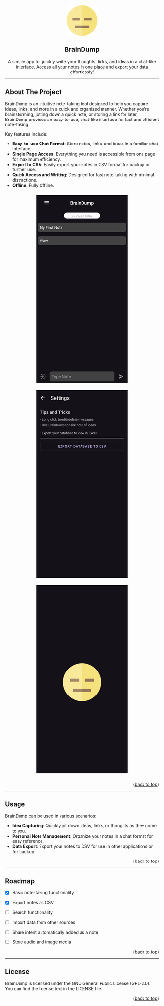 <!-- PROJECT LOGO -->
<br />
<div align="center">
  <a href="https://github.com/sample_user/braindump">
    <img src="assets/logo.png" alt="BrainDump Logo" width="100" height="100">
  </a>

<h2 align="center">BrainDump</h2>

  <p align="center">
    A simple app to quickly write your thoughts, links, and ideas in a chat-like interface. Access all your notes in one place and export your data effortlessly!
    <br />
     </p>
</div>

---

<!-- ABOUT THE PROJECT -->
## About The Project

BrainDump is an intuitive note-taking tool designed to help you capture ideas, links, and more in a quick and organized manner. Whether you’re brainstorming, jotting down a quick note, or storing a link for later, BrainDump provides an easy-to-use, chat-like interface for fast and efficient note-taking.

Key features include:
- **Easy-to-use Chat Format**: Store notes, links, and ideas in a familiar chat interface.
- **Single Page Access**: Everything you need is accessible from one page for maximum efficiency.
- **Export to CSV**: Easily export your notes in CSV format for backup or further use.
- **Quick Access and Writing**: Designed for fast note-taking with minimal distractions.
- **Offline**: Fully Offline.

<p align="center">
  <img src="assets/screenshot1.jpg" alt="BrainDump Screenshot 1" width="300px" style="margin: 10px;">
  <img src="assets/screenshot2.jpg" alt="BrainDump Screenshot 2" width="300px" style="margin: 10px;">
  <img src="assets/screenshot3.jpg" alt="BrainDump Screenshot 3" width="300px" style="margin: 10px;">
</p>

<p align="right">(<a href="#readme-top">back to top</a>)</p>

---

<!-- USAGE EXAMPLES -->
## Usage

BrainDump can be used in various scenarios:
- **Idea Capturing**: Quickly jot down ideas, links, or thoughts as they come to you.
- **Personal Note Management**: Organize your notes in a chat format for easy reference.
- **Data Export**: Export your notes to CSV for use in other applications or for backup.


<p align="right">(<a href="#readme-top">back to top</a>)</p>

---

<!-- ROADMAP -->
## Roadmap

- [x] Basic note-taking functionality
- [x] Export notes as CSV
- [ ] Search functionality
- [ ] Import data from other sources
- [ ] Share intent automatically added as a note
- [ ] Store audio and image media


<p align="right">(<a href="#readme-top">back to top</a>)</p>

---

<!-- LICENSE -->
## License

BrainDump is licensed under the GNU General Public License (GPL-3.0). You can find the license text in the LICENSE file.

<p align="right">(<a href="#readme-top">back to top</a>)</p>
